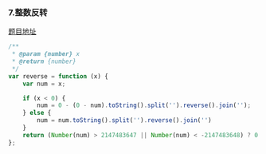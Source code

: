 ### 7.整数反转

[题目地址](https://leetcode-cn.com/problems/reverse-integer/)

```javascript
/**
 * @param {number} x
 * @return {number}
 */
var reverse = function (x) {
    var num = x;

    if (x < 0) {
        num = 0 - (0 - num).toString().split('').reverse().join('');
    } else {
        num = num.toString().split('').reverse().join('')
    }
    return (Number(num) > 2147483647 || Number(num) < -2147483648) ? 0 : Number(num);
};
```